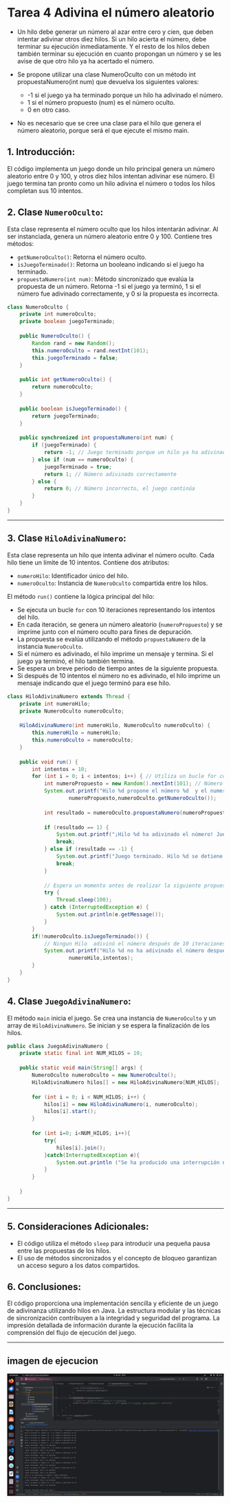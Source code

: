 # Tarea 4 Adivina el número aleatorio

- Un hilo debe generar un número al azar entre cero y cien, que deben intentar adivinar otros diez hilos. Si un hilo 
acierta el número, debe terminar su ejecución inmediatamente. Y el resto de los hilos deben también terminar su 
ejecución en cuanto propongan un número y se les avise de que otro hilo ya ha acertado el número.

- Se propone utilizar una clase NumeroOculto con un método int propuestaNumero(int num) que devuelva los siguientes 
valores:
  - -1 si el juego ya ha terminado porque un hilo ha adivinado el número.
  - 1 si el número propuesto (num) es el número oculto.
  - 0 en otro caso.

- No es necesario que se cree una clase para el hilo que genera el número aleatorio, porque será el que ejecute el mismo
main.

## 1. Introducción:
El código implementa un juego donde un hilo principal genera un número aleatorio entre 0 y 100, y otros diez hilos 
intentan adivinar ese número. El juego termina tan pronto como un hilo adivina el número o todos los hilos completan 
sus 10 intentos.

## 2. Clase `NumeroOculto`:
Esta clase representa el número oculto que los hilos intentarán adivinar. Al ser instanciada, genera un número aleatorio
entre 0 y 100. Contiene tres métodos:

- `getNumeroOculto()`: Retorna el número oculto.
- `isJuegoTerminado()`: Retorna un booleano indicando si el juego ha terminado.
- `propuestaNumero(int num)`: Método sincronizado que evalúa la propuesta de un número. Retorna -1 si el juego ya 
   terminó, 1 si el número fue adivinado correctamente, y 0 si la propuesta es incorrecta.

```java
class NumeroOculto {
    private int numeroOculto;
    private boolean juegoTerminado;

    public NumeroOculto() {
        Random rand = new Random();
        this.numeroOculto = rand.nextInt(101);
        this.juegoTerminado = false;
    }

    public int getNumeroOculto() {
        return numeroOculto;
    }

    public boolean isJuegoTerminado() {
        return juegoTerminado;
    }

    public synchronized int propuestaNumero(int num) {
        if (juegoTerminado) {
            return -1; // Juego terminado porque un hilo ya ha adivinado el número
        } else if (num == numeroOculto) {
            juegoTerminado = true;
            return 1; // Número adivinado correctamente
        } else {
            return 0; // Número incorrecto, el juego continúa
        }
    }
}
```
---

## 3. Clase `HiloAdivinaNumero`:
Esta clase representa un hilo que intenta adivinar el número oculto. Cada hilo tiene un límite de 10 intentos. Contiene 
dos atributos:

- `numeroHilo`: Identificador único del hilo.
- `numeroOculto`: Instancia de `NumeroOculto` compartida entre los hilos.

El método `run()` contiene la lógica principal del hilo:

- Se ejecuta un bucle `for` con 10 iteraciones representando los intentos del hilo.
- En cada iteración, se genera un número aleatorio (`numeroPropuesto`) y se imprime junto con el número oculto para 
  fines de depuración.
- La propuesta se evalúa utilizando el método `propuestaNumero` de la instancia `NumeroOculto`.
- Si el número es adivinado, el hilo imprime un mensaje y termina. Si el juego ya terminó, el hilo también termina.
- Se espera un breve periodo de tiempo antes de la siguiente propuesta.
- Si después de 10 intentos el número no es adivinado, el hilo imprime un mensaje indicando que el juego terminó para 
  ese hilo.

```java
class HiloAdivinaNumero extends Thread {
    private int numeroHilo;
    private NumeroOculto numeroOculto;

    HiloAdivinaNumero(int numeroHilo, NumeroOculto numeroOculto) {
        this.numeroHilo = numeroHilo;
        this.numeroOculto = numeroOculto;
    }

    public void run() {
        int intentos = 10;
        for (int i = 0; i < intentos; i++) { // Utiliza un bucle for con 10 iteraciones
            int numeroPropuesto = new Random().nextInt(101); // Número aleatorio entre 0 y 100
            System.out.printf("Hilo %d propone el número %d  y el numero a adivinar es %d\n", numeroHilo,
                    numeroPropuesto,numeroOculto.getNumeroOculto());

            int resultado = numeroOculto.propuestaNumero(numeroPropuesto);

            if (resultado == 1) {
                System.out.printf("¡Hilo %d ha adivinado el número! Juego terminado.\n", numeroHilo);
                break;
            } else if (resultado == -1) {
                System.out.printf("Juego terminado. Hilo %d se detiene.\n", numeroHilo);
                break;
            }

            // Espera un momento antes de realizar la siguiente propuesta
            try {
                Thread.sleep(100);
            } catch (InterruptedException e) {
                System.out.println(e.getMessage());
            }
        }
        if(!numeroOculto.isJuegoTerminado()) {
            // Ningun Hilo  adivinó el número después de 10 iteraciones
            System.out.printf("Hilo %d no ha adivinado el número después de %d intentos. Juego terminado.\n",
                    numeroHilo,intentos);
        }
    }
}
```

## 4. Clase `JuegoAdivinaNumero`:
El método `main` inicia el juego. Se crea una instancia de `NumeroOculto` y un array de `HiloAdivinaNumero`. Se inician
y se espera la finalización de los hilos.

```java
public class JuegoAdivinaNumero {
    private static final int NUM_HILOS = 10;

    public static void main(String[] args) {
        NumeroOculto numeroOculto = new NumeroOculto();
        HiloAdivinaNumero hilos[] = new HiloAdivinaNumero[NUM_HILOS];

        for (int i = 0; i < NUM_HILOS; i++) {
            hilos[i] = new HiloAdivinaNumero(i, numeroOculto);
            hilos[i].start();
        }

        for (int i=0; i<NUM_HILOS; i++){
            try{
                hilos[i].join();
            }catch(InterruptedException e){
                System.out.println ("Se ha producido una interrupción no deseado\n");
            }
        }

    }
}
```
___

## 5. Consideraciones Adicionales:

- El código utiliza el método `sleep` para introducir una pequeña pausa entre las propuestas de los hilos.
- El uso de métodos sincronizados y el concepto de bloqueo garantizan un acceso seguro a los datos compartidos.

## 6. Conclusiones:
El código proporciona una implementación sencilla y eficiente de un juego de adivinanza utilizando hilos en Java. La 
estructura modular y las técnicas de sincronización contribuyen a la integridad y seguridad del programa. La impresión 
detallada de información durante la ejecución facilita la comprensión del flujo de ejecución del juego.

___

## imagen de ejecucion

![imagen de ejecucion](img.png)
